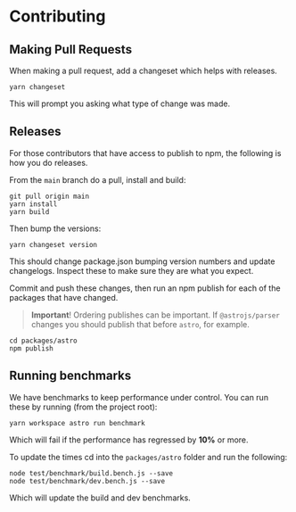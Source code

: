 # Contributing

## Making Pull Requests

When making a pull request, add a changeset which helps with releases.

```shell
yarn changeset
```

This will prompt you asking what type of change was made.

## Releases

For those contributors that have access to publish to npm, the following is how you do releases.

From the `main` branch do a pull, install and build:

```shell
git pull origin main
yarn install
yarn build
```

Then bump the versions:

```shell
yarn changeset version
```

This should change package.json bumping version numbers and update changelogs. Inspect these to make sure they are what you expect.

Commit and push these changes, then run an npm publish for each of the packages that have changed.

> **Important**! Ordering publishes can be important. If `@astrojs/parser` changes you should publish that before `astro`, for example.

```shell
cd packages/astro
npm publish
```

## Running benchmarks

We have benchmarks to keep performance under control. You can run these by running (from the project root):

```shell
yarn workspace astro run benchmark
```

Which will fail if the performance has regressed by **10%** or more.

To update the times cd into the `packages/astro` folder and run the following:

```shell
node test/benchmark/build.bench.js --save
node test/benchmark/dev.bench.js --save
```

Which will update the build and dev benchmarks.
